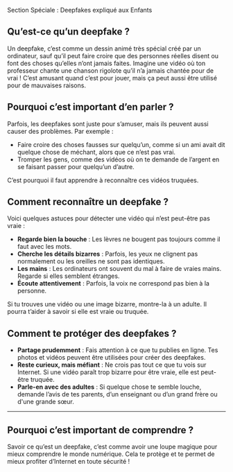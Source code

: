 Section Spéciale : Deepfakes expliqué aux Enfants

## Qu’est-ce qu’un deepfake ?
Un deepfake, c’est comme un dessin animé très spécial créé par un ordinateur, sauf qu’il peut faire croire que des personnes réelles disent ou font des choses qu’elles n’ont jamais faites. Imagine une vidéo où ton professeur chante une chanson rigolote qu’il n’a jamais chantée pour de vrai ! C’est amusant quand c’est pour jouer, mais ça peut aussi être utilisé pour de mauvaises raisons.

## Pourquoi c’est important d’en parler ?
Parfois, les deepfakes sont juste pour s’amuser, mais ils peuvent aussi causer des problèmes. Par exemple :
- Faire croire des choses fausses sur quelqu’un, comme si un ami avait dit quelque chose de méchant, alors que ce n’est pas vrai.
- Tromper les gens, comme des vidéos où on te demande de l’argent en se faisant passer pour quelqu’un d’autre.

C’est pourquoi il faut apprendre à reconnaître ces vidéos truquées.

## Comment reconnaître un deepfake ?
Voici quelques astuces pour détecter une vidéo qui n’est peut-être pas vraie :
- **Regarde bien la bouche** : Les lèvres ne bougent pas toujours comme il faut avec les mots.
- **Cherche les détails bizarres** : Parfois, les yeux ne clignent pas normalement ou les oreilles ne sont pas identiques.
- **Les mains** : Les ordinateurs ont souvent du mal à faire de vraies mains. Regarde si elles semblent étranges.
- **Écoute attentivement** : Parfois, la voix ne correspond pas bien à la personne.

Si tu trouves une vidéo ou une image bizarre, montre-la à un adulte. Il pourra t’aider à savoir si elle est vraie ou truquée.

## Comment te protéger des deepfakes ?
- **Partage prudemment** : Fais attention à ce que tu publies en ligne. Tes photos et vidéos peuvent être utilisées pour créer des deepfakes.
- **Reste curieux, mais méfiant** : Ne crois pas tout ce que tu vois sur Internet. Si une vidéo paraît trop bizarre pour être vraie, elle est peut-être truquée.
- **Parle-en avec des adultes** : Si quelque chose te semble louche, demande l’avis de tes parents, d’un enseignant ou d’un grand frère ou d'une grande sœur.

---

## Pourquoi c’est important de comprendre ?
Savoir ce qu’est un deepfake, c’est comme avoir une loupe magique pour mieux comprendre le monde numérique. Cela te protège et te permet de mieux profiter d’Internet en toute sécurité !

